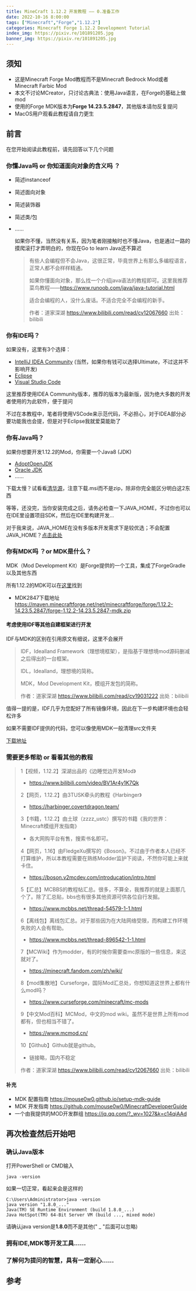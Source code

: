 ```yaml
---
title: MineCraft 1.12.2 开发教程 —— 0.准备工作
date: 2022-10-16 8:00:00
tags: ["Minecraft","Forge","1.12.2"]
categories: Minecraft Forge 1.12.2 Development Tutorial
index_img: https://pixiv.re/101891205.jpg
banner_img: https://pixiv.re/101891205.jpg
---
```


## 须知

- 这是Minecraft Forge Mod教程而不是Minecraft Bedrock Mod或者Minecraft Farbic Mod
- 本文不讨论MCreator，只讨论古典法：使用Java语言，在Forge的基础上做mod
- 使用的Forge MDK版本为**Forge 14.23.5.2847**，其他版本请勿反复提问
- MacOS用户观看此教程请自力更生

## 前言

在您开始阅读此教程前，请先回答以下几个问题

### 你懂Java吗 or 你知道面向对象的含义吗 ？

- 简述instanceof

- 简述面向对象

- 简述装饰器

- 简述类/包

- ......

  如果你不懂，当然没有关系，因为笔者刚接触时也不懂Java，也是通过一路的摸爬滚打才弄明白的，你现在Go to learn Java还不算迟

  > 有些人会编程但不会Java，这很正常，毕竟世界上有那么多编程语言，正常人都不会样样精通。
  >
  > 如果你懂面向对象，那么找一个介绍java语法的教程即可。这里我推荐菜鸟教程——https://www.runoob.com/java/java-tutorial.html
  >
  > 适合会编程的人，没什么废话。不适合完全不会编程的新手。
  >
  > 作者：道家深湖 https://www.bilibili.com/read/cv12067660 出处：bilibili

### 你有IDE吗？

如果没有，这里有3个选择：

- [IntelliJ IDEA Community](https://www.jetbrains.com/idea/download) (当然，如果你有钱可以选择UItimate，不过这并不影响开发)
- [Eclipse](https://www.eclipse.org/downloads)
- [Visual Studio Code](https://code.visualstudio.com/Download)

这里推荐使用IDEA Community版本，推荐的版本为最新版，因为绝大多数的开发者使用的为此软件，便于提问

不过在本教程中，笔者将使用VSCode来示范代码，不必担心，对于IDEA部分必要功能我也会提，但是对于Eclipse我就爱莫能助了

### 你有Java吗？

如果你想要开发1.12.2的Mod，你需要一个Java8 (JDK)

- [AdoptOpenJDK](https://adoptopenjdk.net/)
- [Oracle JDK](https://www.oracle.com/java/technologies/downloads/)
- ......

下载太慢？试看看[清华源](https://mirrors.tuna.tsinghua.edu.cn/Adoptium/8/jdk/x64/windows/)，注意下载.msi而不是zip，除非你完全能区分明白这2东西

等等，还没完，当你安装完成之后，请务必检查一下JAVA_HOME，不过你也可以在IDE里设置项目SDK，然后在IDE里构建开发...

对于我来说，JAVA_HOME在没有多版本开发需求下是较优选；不会配置JAVA_HOME？[点击此处](https://www.runoob.com/java/java-environment-setup.html)

### 你有MDK吗 ？or MDK是什么？

MDK（Mod Development Kit）是Forge提供的一个工具，集成了ForgeGradle以及其他东西

所有1.12.2的MDK可以在[这里](https://files.minecraftforge.net/net/minecraftforge/forge/index_1.12.2.html)找到

- MDK2847下载地址 https://maven.minecraftforge.net/net/minecraftforge/forge/1.12.2-14.23.5.2847/forge-1.12.2-14.23.5.2847-mdk.zip

#### 考虑使用IDF等其他自建框架进行开发

IDF与MDK的区别在引用原文有细说，这里不会展开

> IDF，Idealland Framework（理想境框架），是指基于理想境mod源码删减之后得出的一台框架。
>
> IDL，Idealland，理想境的简称。
>
> MDK，Mod Development Kit，模组开发包的简称。 
>
> 作者：道家深湖 https://www.bilibili.com/read/cv19031222 出处：bilibili

值得一提的是，IDF几乎为您配好了所有镜像环境，因此在下一步构建环境也会轻松许多

如果不需要IDF提供的代码，您可以像使用MDK一般清理src文件夹

[下载地址](https://github.com/IdeallandEarthDept/IdeallandFramework)

### 需要更多帮助 or 看看其他的教程

> 1【视频，1.12.2】深湖出品的《边睡觉边开发Mod》
>
> - https://www.bilibili.com/video/BV1Ar4y1K7Qk
>
> 2【网页，1.12.2】由3TUSK牵头的教程《Harbinger》
>
> - https://harbinger.covertdragon.team/
>
> 3【书籍，1.12.2】由土球（zzzz_ustc）撰写的书籍《我的世界：Minecraft模组开发指南》
>
> - 各大网购平台有售，搜索书名即可。
>
> 4【网页，1.16】由FledgeXu撰写的《Boson》。不过由于作者本人已经不打算维护，所以本教程需要在熟练Modder监护下阅读，不然你可能上来就卡住。
>
> - https://boson.v2mcdev.com/introducation/intro.html
>
> 5【汇总】MCBBS的教程帖汇总。很多，不算全，我推荐的就是上面那几个了。除了汇总贴，bbs也有很多其他资源可供各位自行发掘。
>
> - https://www.mcbbs.net/thread-54579-1-1.html
>
> 6【离线包】离线包汇总。对于那些因为在大陆网络受限，而构建工作环境失败的人会有帮助。
>
> - https://www.mcbbs.net/thread-896542-1-1.html
>
> 7【MCWiki】作为modder，有的时候你需要查mc原版的一些信息，来这就对了。
>
> - https://minecraft.fandom.com/zh/wiki/
>
> 8【mod集散地】Curseforge，国际Mod汇总处，你想知道这世界上都有什么mod吗？
>
> - https://www.curseforge.com/minecraft/mc-mods
>
> 9【中文Mod百科】MCMod，中文的mod wiki。虽然不是世界上所有mod都有，但也相当不错了。
>
> - https://www.mcmod.cn/
>
> 10【Github】Github就是github。
>
> - 链接略，国内不稳定 
>
> 作者：道家深湖 https://www.bilibili.com/read/cv12067660 出处：bilibili

#### 补充

- MDK 配置指南 https://mouse0w0.github.io/setup-mdk-guide
- MDK 开发指南 https://github.com/mouse0w0/MinecraftDeveloperGuide
- 一个由我提供的MOD开发群组 https://jq.qq.com/?_wv=1027&k=c14qiAAd

## 再次检查然后开始吧

### 确认Java版本

打开PowerShell or CMD输入

````shell
java -version
````

如果一切正常，看起来会是这样的

```shell
C:\Users\Administrator>java -version
java version "1.8.0_..."
Java(TM) SE Runtime Environment (build 1.8.0_...)
Java HotSpot(TM) 64-Bit Server VM (build ..., mixed mode)
```

请确认java version是**1.8.0**而不是其他(" _ "后面可以忽略)

### 拥有IDE,MDK等开发工具......

### 了解何为提问的智慧，具有一定耐心......

## 参考
[^1]: Harbinger https://harbinger.covertdragon.team
[^2]: 道家深湖指路明灯等文章 (出处文中均有提到)
